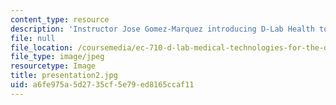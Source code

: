 ```yaml
---
content_type: resource
description: 'Instructor Jose Gomez-Marquez introducing D-Lab Health to the audience. '
file: null
file_location: /coursemedia/ec-710-d-lab-medical-technologies-for-the-developing-world-spring-2010/a6fe975a5d2735cf5e79ed8165ccaf11_presentation2.jpg
file_type: image/jpeg
resourcetype: Image
title: presentation2.jpg
uid: a6fe975a-5d27-35cf-5e79-ed8165ccaf11
---
```


